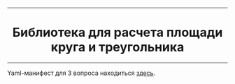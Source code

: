 <hr>
<h1 align="center">Библиотека для расчета площади круга и треугольника</h1>
<hr>
<div align="left">
<p>Yaml-манифест для 3 вопроса находиться <a href="https://github.com/URCHE0N/Library_Search_Area_Shapes/blob/main/AreaShapes/deployment.yaml">здесь</a>.</p>
</div>
